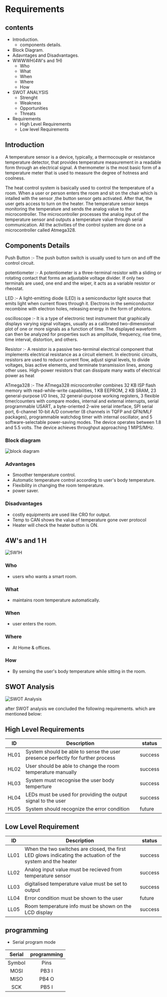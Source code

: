 # Requirements
## contents
* Introduction.
   * components details.
* Block Diagram.
* Adavntages and Disadvantages.
* WWWWH(4W's and 1H)
    * Who
    * What
    * When
    * Where
    * How
* SWOT ANALYSIS
    * Strenght
    * Weakness
    * Opportunities
    * Threats
* Requirements
    * High Level Requirements 
    * Low level Requirements


## Introduction
A temperature sensor is a device, typically, a thermocouple or resistance temperature detector, that provides temperature measurement in a readable form through an electrical signal. A thermometer is the most basic form of a temperature meter that is used to measure the degree of hotness and coolness.

The heat control system is basically used to control the temperature of a room. When a user or person enters the room and sit on the chair which is intalled with the sensor ,the button sensor gets activated. After that, the user gets access to turn on the heater. The temperature sensor keeps monitoring the temperature and sends the analog value to the microcontroller. The microcontroller processes the analog input of the temperature sensor and outputs a temperature value through serial communication. All the activities of the control system are done on a microcontroller called Atmega328.

## Components Details
Push Button :- The push button switch is usually used to turn on and off the control circuit.

potentiometer :- A potentiometer is a three-terminal resistor with a sliding or rotating contact that forms an adjustable voltage divider. If only two terminals are used, one end and the wiper, it acts as a variable resistor or rheostat.

LED :- A light-emitting diode (LED) is a semiconductor light source that emits light when current flows through it. Electrons in the semiconductor recombine with electron holes, releasing energy in the form of photons.

oscilloscope :-  It is a type of electronic test instrument that graphically displays varying signal voltages, usually as a calibrated two-dimensional plot of one or more signals as a function of time. The displayed waveform can then be analyzed for properties such as amplitude, frequency, rise time, time interval, distortion, and others.

 Resistor :- A resistor is a passive two-terminal electrical component that implements electrical resistance as a circuit element. In electronic circuits, resistors are used to reduce current flow, adjust signal levels, to divide voltages, bias active elements, and terminate transmission lines, among other uses. High-power resistors that can dissipate many watts of electrical power as heat 

ATmega328 :- The ATmega328 microcontroller combines 32 KB ISP flash memory with read-while-write capabilities, 1 KB EEPROM, 2 KB SRAM, 23 general-purpose I/O lines, 32 general-purpose working registers, 3 flexible timer/counters with compare modes, internal and external interrupts, serial programmable USART, a byte-oriented 2-wire serial interface, SPI serial port, 6-channel 10-bit A/D converter (8 channels in TQFP and QFN/MLF packages), programmable watchdog timer with internal oscillator, and 5 software-selectable power-saving modes. The device operates between 1.8 and 5.5 volts. The device achieves throughput approaching 1 MIPS/MHz.

### Block diagram
![block diagram](https://user-images.githubusercontent.com/98813747/155710913-fd8eb1f6-e631-4a73-bd78-b0d202db8a72.png)

### Advantages
* Smoother temperature control.
* Automatic temperature control according to user's body temperature.
* Flexibility in changing the room temperature.
* power saver.

### Disadvantages
* costly equipments are used like CRO for output.
* Temp to CAN shows the value of temperature gone over protocol
* Heater will check the heater button is ON.

## 4W's and 1 H
![5W1H ](https://user-images.githubusercontent.com/98813747/155713466-6c8882f1-321a-404f-bf56-e03183f33dfa.png)

### Who
* users who wants a smart room.
### What
* maintains room temperature automatically.
### When
* user enters the room.
### Where
* At Home & offices.
### How
* By sensing the user's body temperature while sitting in the room.

## SWOT Analysis 
![SWOT Analysis](https://user-images.githubusercontent.com/98813747/155724546-93690147-3d81-450b-aed5-b0d58defbb9c.png)

after SWOT analysis we concluded the following requirements. which are mentioned below:

## High Level Requirements
| ID | Description | status |
| --- | --- | --- |
| HL01 | System should be able to sense the user presence perfectly for further process |  success |
| HL02 | User should be able to change the room temperature manually | success |
| HL03 | System must recognise the user body temperture| success |
| HL04 |  LEDs must be used for providing the output signal to the user | success |
| HL05 | System should recognize the error condition | future | 


## Low Level Requirement
| ID | Description | status |
| --- | --- | --- |
| LL01 | When the two switches are closed, the first LED glows indicating the actuation of the system and the heater | success | 
| LL02 | Analog input value must be recieved from temperature sensor| success | 
| LL03 | digitalised temperature value must be set to output | success |
| LL04 | Error condition must be shown to the user | future |
| LL05 | Room temperature info must be shown on the LCD display | success |

## programming
* Serial program mode

|Serial| programming|
|:--:|:------------------------------------------------------:|
|Symbol|	Pins|	I/O	Description|
|MOSI	|PB3	I	|Serial data in|
|MISO|	PB4	O | Serial Data out|
|SCK	|PB5	I	|Serial Clock|
